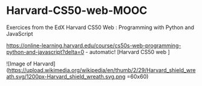 # Harvard-CS50-web-MOOC
Exercices from the EdX Harvard CS50 Web : Programming with Python and JavaScript



https://online-learning.harvard.edu/course/cs50s-web-programming-python-and-javascript?delta=0 - automatic!
[Harvard CS50 web ]

![Image of Harvard](https://upload.wikimedia.org/wikipedia/en/thumb/2/29/Harvard_shield_wreath.svg/1200px-Harvard_shield_wreath.svg.png =60x60)
